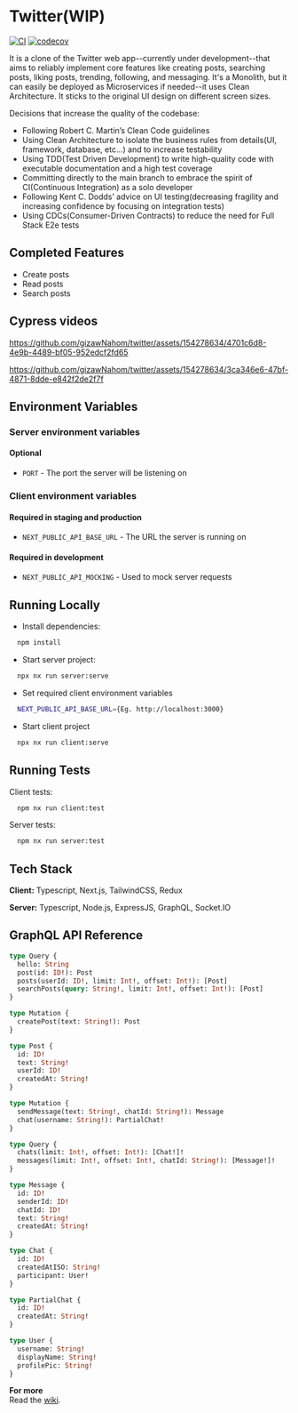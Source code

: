 # Twitter(WIP)

[![CI](https://github.com/gizawNahom/twitter/actions/workflows/ci.yml/badge.svg)](https://github.com/gizawNahom/twitter/actions/workflows/ci.yml)
[![codecov](https://codecov.io/github/gizawNahom/twitter/graph/badge.svg?token=11Y1MY3Q9C)](https://codecov.io/github/gizawNahom/twitter)

It is a clone of the Twitter web app--currently under development--that aims to reliably implement core features like creating posts, searching posts, liking posts, trending, following, and messaging. It's a Monolith, but it can easily be deployed as Microservices if needed--it uses Clean Architecture. It sticks to the original UI design on different screen sizes.

Decisions that increase the quality of the codebase:

- Following Robert C. Martin’s Clean Code guidelines
- Using Clean Architecture to isolate the business rules from details(UI, framework, database, etc…) and to increase testability
- Using TDD(Test Driven Development) to write high-quality code with executable documentation and a high test coverage
- Committing directly to the main branch to embrace the spirit of CI(Continuous Integration) as a solo developer
- Following Kent C. Dodds’ advice on UI testing(decreasing fragility and increasing confidence by focusing on integration tests)
- Using CDCs(Consumer-Driven Contracts) to reduce the need for Full Stack E2e tests

## Completed Features

- Create posts
- Read posts
- Search posts

## Cypress videos

https://github.com/gizawNahom/twitter/assets/154278634/4701c6d8-4e9b-4489-bf05-952edcf2fd65

https://github.com/gizawNahom/twitter/assets/154278634/3ca346e6-47bf-4871-8dde-e842f2de2f7f

## Environment Variables

### Server environment variables

#### Optional

- `PORT` - The port the server will be listening on

### Client environment variables

#### Required in staging and production

- `NEXT_PUBLIC_API_BASE_URL` - The URL the server is running on

#### Required in development

- `NEXT_PUBLIC_API_MOCKING` - Used to mock server requests

## Running Locally

- Install dependencies:

```bash
  npm install
```

- Start server project:

```bash
  npx nx run server:serve
```

- Set required client environment variables

```bash
  NEXT_PUBLIC_API_BASE_URL={Eg. http://localhost:3000}
```

- Start client project

```bash
  npx nx run client:serve
```

## Running Tests

Client tests:

```bash
  npm nx run client:test
```

Server tests:

```bash
  npm nx run server:test
```

## Tech Stack

**Client:** Typescript, Next.js, TailwindCSS, Redux

**Server:** Typescript, Node.js, ExpressJS, GraphQL, Socket.IO

## GraphQL API Reference

```graphql
type Query {
  hello: String
  post(id: ID!): Post
  posts(userId: ID!, limit: Int!, offset: Int!): [Post]
  searchPosts(query: String!, limit: Int!, offset: Int!): [Post]
}

type Mutation {
  createPost(text: String!): Post
}

type Post {
  id: ID!
  text: String!
  userId: ID!
  createdAt: String!
}
```

```graphql
type Mutation {
  sendMessage(text: String!, chatId: String!): Message
  chat(username: String!): PartialChat!
}

type Query {
  chats(limit: Int!, offset: Int!): [Chat!]!
  messages(limit: Int!, offset: Int!, chatId: String!): [Message!]!
}

type Message {
  id: ID!
  senderId: ID!
  chatId: ID!
  text: String!
  createdAt: String!
}

type Chat {
  id: ID!
  createdAtISO: String!
  participant: User!
}

type PartialChat {
  id: ID!
  createdAt: String!
}

type User {
  username: String!
  displayName: String!
  profilePic: String!
}
```

**For more**  
Read the [wiki](https://github.com/gizawNahom/twitter/wiki).
